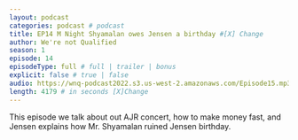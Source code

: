 ```yaml
---
layout: podcast
categories: podcast # podcast
title: EP14 M Night Shyamalan owes Jensen a birthday #[X] Change
author: We're not Qualified 
season: 1
episode: 14
episodeType: full # full | trailer | bonus
explicit: false # true | false
audio: https://wnq-podcast2022.s3.us-west-2.amazonaws.com/Episode15.mp3
length: 4179 # in seconds [X]Change
---
```

This episode we talk about out AJR concert, how to make money fast, and Jensen explains how Mr. Shyamalan ruined Jensen birthday.